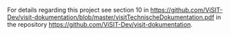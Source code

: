 For details regarding this project see section 10 in https://github.com/ViSIT-Dev/visit-dokumentation/blob/master/visitTechnischeDokumentation.pdf in the repository https://github.com/ViSIT-Dev/visit-dokumentation.
